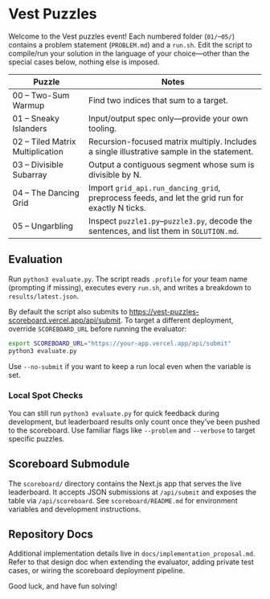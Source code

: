 # Vest Puzzles

Welcome to the Vest puzzles event! Each numbered folder (`01/`–`05/`) contains a problem statement (`PROBLEM.md`) and a
`run.sh`. Edit the script to compile/run your solution in the language of your choice—other than the special cases
below, nothing else is imposed.

| Puzzle | Notes |
| ------ | ----- |
| 00 – Two-Sum Warmup | Find two indices that sum to a target. |
| 01 – Sneaky Islanders | Input/output spec only—provide your own tooling. |
| 02 – Tiled Matrix Multiplication | Recursion-focused matrix multiply. Includes a single illustrative sample in the statement. |
| 03 – Divisible Subarray | Output a contiguous segment whose sum is divisible by N. |
| 04 – The Dancing Grid | Import `grid_api.run_dancing_grid`, preprocess feeds, and let the grid run for exactly N ticks. |
| 05 – Ungarbling | Inspect `puzzle1.py`–`puzzle3.py`, decode the sentences, and list them in `SOLUTION.md`. |

## Evaluation

Run `python3 evaluate.py`. The script reads `.profile` for your team name (prompting if
missing), executes every `run.sh`, and writes a breakdown to `results/latest.json`.

By default the script also submits to <https://vest-puzzles-scoreboard.vercel.app/api/submit>. To target a different
deployment, override `SCOREBOARD_URL` before running the evaluator:

```bash
export SCOREBOARD_URL="https://your-app.vercel.app/api/submit"
python3 evaluate.py
```

Use `--no-submit` if you want to keep a run local even when the variable is set.

### Local Spot Checks

You can still run `python3 evaluate.py` for quick feedback during development, but leaderboard results only count once
they’ve been pushed to the scoreboard. Use familiar flags like `--problem` and `--verbose` to target specific puzzles.

## Scoreboard Submodule

The `scoreboard/` directory contains the Next.js app that serves the live leaderboard. It accepts JSON submissions at
`/api/submit` and exposes the table via `/api/scoreboard`. See `scoreboard/README.md` for environment variables and
development instructions.

## Repository Docs

Additional implementation details live in `docs/implementation_proposal.md`. Refer to that design doc when extending
the evaluator, adding private test cases, or wiring the scoreboard deployment pipeline.

Good luck, and have fun solving!
